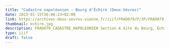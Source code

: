 ```yaml
---
title: "Cadastre napoléonien - Bourg d'Échiré (Deux-Sèvres)"
date: 2023-01-15T16:06:23+02:00
link: https://archives-deux-sevres-vienne.fr/iiif/FRAD079/P/3P/FRAD079_3P_0086/FRAD079_3P_0086_00003_0001.jpg 
thumbnail: echire.jpg
description: FRAD079_CADASTRE_NAPOLEONIEN Section A dite du Bourg, Échiré (Deux-Sèvres, France). Cote 3 P 86/3. Archives départementales des Deux-Sèvres et de la Vienne. 
type: iiif
draft: false
---
```


